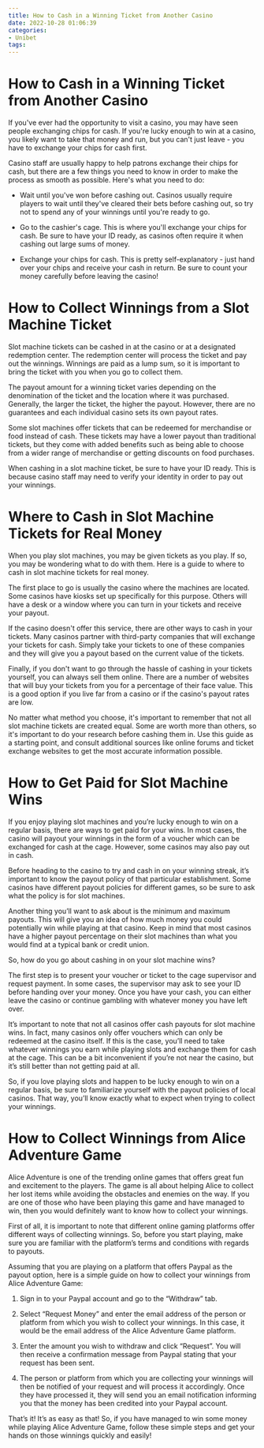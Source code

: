```yaml
---
title: How to Cash in a Winning Ticket from Another Casino 
date: 2022-10-28 01:06:39
categories:
- Unibet
tags:
---
```



#  How to Cash in a Winning Ticket from Another Casino 
If you've ever had the opportunity to visit a casino, you may have seen people exchanging chips for cash. If you're lucky enough to win at a casino, you likely want to take that money and run, but you can't just leave - you have to exchange your chips for cash first.

Casino staff are usually happy to help patrons exchange their chips for cash, but there are a few things you need to know in order to make the process as smooth as possible. Here's what you need to do:

- Wait until you've won before cashing out. Casinos usually require players to wait until they've cleared their bets before cashing out, so try not to spend any of your winnings until you're ready to go.

- Go to the cashier's cage. This is where you'll exchange your chips for cash. Be sure to have your ID ready, as casinos often require it when cashing out large sums of money.

- Exchange your chips for cash. This is pretty self-explanatory - just hand over your chips and receive your cash in return. Be sure to count your money carefully before leaving the casino!

#  How to Collect Winnings from a Slot Machine Ticket 

Slot machine tickets can be cashed in at the casino or at a designated redemption center. The redemption center will process the ticket and pay out the winnings. Winnings are paid as a lump sum, so it is important to bring the ticket with you when you go to collect them.

The payout amount for a winning ticket varies depending on the denomination of the ticket and the location where it was purchased. Generally, the larger the ticket, the higher the payout. However, there are no guarantees and each individual casino sets its own payout rates.

Some slot machines offer tickets that can be redeemed for merchandise or food instead of cash. These tickets may have a lower payout than traditional tickets, but they come with added benefits such as being able to choose from a wider range of merchandise or getting discounts on food purchases.

When cashing in a slot machine ticket, be sure to have your ID ready. This is because casino staff may need to verify your identity in order to pay out your winnings.

#  Where to Cash in Slot Machine Tickets for Real Money 

When you play slot machines, you may be given tickets as you play. If so, you may be wondering what to do with them. Here is a guide to where to cash in slot machine tickets for real money.

The first place to go is usually the casino where the machines are located. Some casinos have kiosks set up specifically for this purpose. Others will have a desk or a window where you can turn in your tickets and receive your payout.

If the casino doesn't offer this service, there are other ways to cash in your tickets. Many casinos partner with third-party companies that will exchange your tickets for cash. Simply take your tickets to one of these companies and they will give you a payout based on the current value of the tickets.

Finally, if you don't want to go through the hassle of cashing in your tickets yourself, you can always sell them online. There are a number of websites that will buy your tickets from you for a percentage of their face value. This is a good option if you live far from a casino or if the casino's payout rates are low.

No matter what method you choose, it's important to remember that not all slot machine tickets are created equal. Some are worth more than others, so it's important to do your research before cashing them in. Use this guide as a starting point, and consult additional sources like online forums and ticket exchange websites to get the most accurate information possible.

#  How to Get Paid for Slot Machine Wins 

If you enjoy playing slot machines and you’re lucky enough to win on a regular basis, there are ways to get paid for your wins. In most cases, the casino will payout your winnings in the form of a voucher which can be exchanged for cash at the cage. However, some casinos may also pay out in cash.

Before heading to the casino to try and cash in on your winning streak, it’s important to know the payout policy of that particular establishment. Some casinos have different payout policies for different games, so be sure to ask what the policy is for slot machines.

Another thing you’ll want to ask about is the minimum and maximum payouts. This will give you an idea of how much money you could potentially win while playing at that casino. Keep in mind that most casinos have a higher payout percentage on their slot machines than what you would find at a typical bank or credit union.

So, how do you go about cashing in on your slot machine wins? 

The first step is to present your voucher or ticket to the cage supervisor and request payment. In some cases, the supervisor may ask to see your ID before handing over your money. Once you have your cash, you can either leave the casino or continue gambling with whatever money you have left over.

It’s important to note that not all casinos offer cash payouts for slot machine wins. In fact, many casinos only offer vouchers which can only be redeemed at the casino itself. If this is the case, you’ll need to take whatever winnings you earn while playing slots and exchange them for cash at the cage. This can be a bit inconvenient if you’re not near the casino, but it’s still better than not getting paid at all.

So, if you love playing slots and happen to be lucky enough to win on a regular basis, be sure to familiarize yourself with the payout policies of local casinos. That way, you’ll know exactly what to expect when trying to collect your winnings.

#  How to Collect Winnings from Alice Adventure Game

Alice Adventure is one of the trending online games that offers great fun and excitement to the players. The game is all about helping Alice to collect her lost items while avoiding the obstacles and enemies on the way. If you are one of those who have been playing this game and have managed to win, then you would definitely want to know how to collect your winnings.

First of all, it is important to note that different online gaming platforms offer different ways of collecting winnings. So, before you start playing, make sure you are familiar with the platform’s terms and conditions with regards to payouts.

Assuming that you are playing on a platform that offers Paypal as the payout option, here is a simple guide on how to collect your winnings from Alice Adventure Game:

1. Sign in to your Paypal account and go to the “Withdraw” tab.

2. Select “Request Money” and enter the email address of the person or platform from which you wish to collect your winnings. In this case, it would be the email address of the Alice Adventure Game platform.

3. Enter the amount you wish to withdraw and click “Request”. You will then receive a confirmation message from Paypal stating that your request has been sent.

4. The person or platform from which you are collecting your winnings will then be notified of your request and will process it accordingly. Once they have processed it, they will send you an email notification informing you that the money has been credited into your Paypal account.

That’s it! It’s as easy as that! So, if you have managed to win some money while playing Alice Adventure Game, follow these simple steps and get your hands on those winnings quickly and easily!